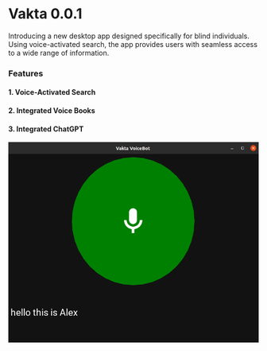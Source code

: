 # Vakta 0.0.1

Introducing a new desktop app designed specifically for blind individuals. Using voice-activated search, the app provides users with seamless access to a wide range of information.

### Features


#### 1. Voice-Activated Search
#### 2. Integrated Voice Books
#### 3. Integrated ChatGPT


![Alt Text](demo/sdfghu64tergdfhuu57463twt.png)
